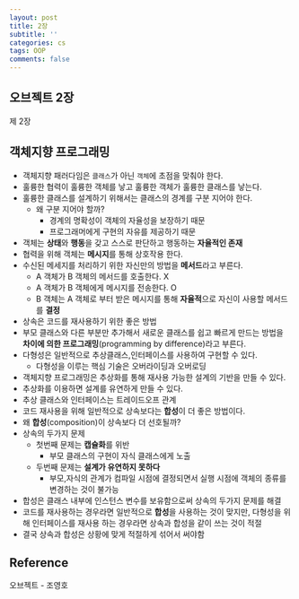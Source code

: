 ```yaml
---
layout: post
title: 2장
subtitle: ''
categories: cs
tags: OOP
comments: false
---
```


## 오브젝트 2장

제 2장

## 객체지향 프로그래밍

- 객체지향 패러다임은 `클래스`가 아닌 `객체`에 초점을 맞춰야 한다.
- 훌륭한 협력이 훌륭한 객체를 낳고 훌륭한 객체가 훌륭한 클래스를 낳는다.
- 훌륭한 클래스를 설계하기 위해서는 클래스의 경계를 구분 지어야 한다.
  - 왜 구분 지어야 할까?
    - 경계의 명확성이 객체의 자율성을 보장하기 때문
    - 프로그래머에게 구현의 자유를 제공하기 때문
- 객체는 **상태**와 **행동**을 갖고 스스로 판단하고 행동하는 **자율적인 존재**
- 협력을 위해 객체는 **메시지**를 통해 상호작용 한다.
- 수신된 메세지를 처리하기 위한 자신만의 방법을 **메서드**라고 부른다.
  - A 객체가 B 객체의 메서드를 호출한다. X
  - A 객체가 B 객체에게 메시지를 전송한다. O
  - B 객체는 A 객체로 부터 받은 메시지를 통해 **자율적**으로 자신이 사용할 메서드를 **결정**
- 상속은 코드를 재사용하기 위한 좋은 방법
- 부모 클래스와 다른 부분만 추가해서 새로운 클래스를 쉽고 빠르게 만드는 방법을 **차이에 의한 프로그래밍**(programming by difference)라고 부른다.
- 다형성은 일반적으로 추상클래스,인터페이스를 사용하여 구현할 수 있다.
  - 다형성을 이루는 핵심 기술은 오버라이딩과 오버로딩
- 객체지향 프로그래밍은 추상화를 통해 재사용 가능한 설계의 기반을 만들 수 있다.
- 추상화를 이용하면 설계를 유연하게 만들 수 있다.
- 추상 클래스와 인터페이스는 트레이드오프 관계
- 코드 재사용을 위해 일반적으로 상속보다는 **합성**이 더 좋은 방법이다.
- 왜 **합성**(composition)이 상속보다 더 선호될까?
- 상속의 두가지 문제 
  - 첫번째 문제는 **캡슐화**를 위반
    - 부모 클래스의 구현이 자식 클래스에게 노출
  - 두번째 문제는 **설계가 유연하지 못하다**
    - 부모,자식의 관계가 컴파일 시점에 결정되면서 실행 시점에 객체의 종류를 변경하는 것이 불가능
- 합성은 클래스 내부에 인스턴스 변수를 보유함으로써 상속의 두가지 문제를 해결
- 코드를 재사용하는 경우라면 일반적으로 **합성**을 사용하는 것이 맞지만, 다형성을 위해 인터페이스를 재사용 하는 경우라면 상속과 합성을 같이 쓰는 것이 적절
- 결국 상속과 합성은 상황에 맞게 적절하게 섞어서 써야함

## Reference

오브젝트 - 조영호